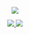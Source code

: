 
<!--
**jeanboydev/jeanboydev** is a ✨ _special_ ✨ repository because its `README.md` (this file) appears on your GitHub profile.

Here are some ideas to get you started:

- 🔭 I’m currently working on ...
- 🌱 I’m currently learning ...
- 👯 I’m looking to collaborate on ...
- 🤔 I’m looking for help with ...
- 💬 Ask me about ...
- 📫 How to reach me: ...
- 😄 Pronouns: ...
- ⚡ Fun fact: ...
-->


<p align="center">
  <a href=" ">
    <img src="https://github-readme-stats.wasabeef.vercel.app/api?username=jeanboydev&show_icons=true&line_height=21&show_icons=true&theme=vue" />
  </a>
</p>

<p align="center">
  <a href="https://github.com/jeanboydev/Android-ReadTheFuckingSourceCode">
    <img src="http://img.shields.io/badge/%F0%9F%94%A5%20Android-ReadTheFuckingSourceCode-brightgreen"
  </a>  
  <a href="https://github.com/jeanboydev">
    <img src="https://komarev.com/ghpvc/?username=jeanboydev&color=brightgreen" />
  </a>  
</p>
